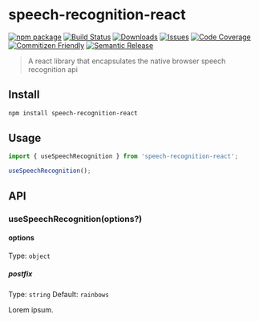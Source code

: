 # speech-recognition-react

[![npm package][npm-img]][npm-url]
[![Build Status][build-img]][build-url]
[![Downloads][downloads-img]][downloads-url]
[![Issues][issues-img]][issues-url]
[![Code Coverage][codecov-img]][codecov-url]
[![Commitizen Friendly][commitizen-img]][commitizen-url]
[![Semantic Release][semantic-release-img]][semantic-release-url]

> A react library that encapsulates the native browser speech recognition api

## Install

```bash
npm install speech-recognition-react
```

## Usage

```ts
import { useSpeechRecognition } from 'speech-recognition-react';

useSpeechRecognition();
```

## API

### useSpeechRecognition(options?)

#### options

Type: `object`

##### postfix

Type: `string`
Default: `rainbows`

Lorem ipsum.

[build-img]: https://github.com/emekaorji/speech-recognition-react/actions/workflows/release.yml/badge.svg
[build-url]: https://github.com/emekaorji/speech-recognition-react/actions/workflows/release.yml
[downloads-img]: https://img.shields.io/npm/dt/speech-recognition-react
[downloads-url]: https://www.npmtrends.com/speech-recognition-react
[npm-img]: https://img.shields.io/npm/v/speech-recognition-react
[npm-url]: https://www.npmjs.com/package/speech-recognition-react
[issues-img]: https://img.shields.io/github/issues/emekaorji/speech-recognition-react
[issues-url]: https://github.com/emekaorji/speech-recognition-react/issues
[codecov-img]: https://codecov.io/gh/emekaorji/speech-recognition-react/branch/main/graph/badge.svg
[codecov-url]: https://codecov.io/gh/emekaorji/speech-recognition-react
[semantic-release-img]: https://img.shields.io/badge/%20%20%F0%9F%93%A6%F0%9F%9A%80-semantic--release-e10079.svg
[semantic-release-url]: https://github.com/semantic-release/semantic-release
[commitizen-img]: https://img.shields.io/badge/commitizen-friendly-brightgreen.svg
[commitizen-url]: http://commitizen.github.io/cz-cli/
